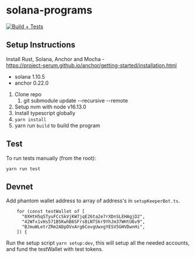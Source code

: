 # solana-programs

[![Build + Tests](https://github.com/Dcaf-Protocol/solana-programs/actions/workflows/build-and-test.yml/badge.svg)](https://github.com/Dcaf-Protocol/solana-programs/actions/workflows/build-and-test.yml)

## Setup Instructions

Install Rust, Solana, Anchor and Mocha - <br>
https://project-serum.github.io/anchor/getting-started/installation.html

- solana 1.10.5
- anchor 0.22.0

1. Clone repo
   1. git submodule update --recursive --remote
2. Setup nvm with node v16.13.0
3. Install typescript globally
4. `yarn install`
5. yarn run `build` to build the program

## Test

To run tests manually (from the root):

`yarn run test`

## Devnet

Add phantom wallet address to array of address's in `setupKeeperBot.ts`.

```
    for (const testWallet of [
      "8XHtH5q5TyuFCcSkVjKW7jqE26ta2e7rXDnSLEHAgjD2",
      "42Wfx1vHs571B5KwhB6SFrsBiNTSkr9YhJm37WHtU6v9",
      "BJmuWLetrZRm2ADpDVxArg6CovgUwxgYESV5GHVDwnHi",
    ]) {
```

Run the setup script `yarn setup:dev`, this will setup all the needed accounts, and fund the testWallet with test tokens.
